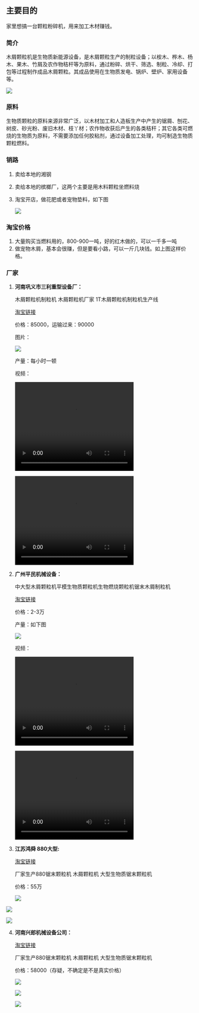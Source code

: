## 主要目的

家里想搞一台颗粒粉碎机，用来加工木材赚钱。

###  简介

木屑颗粒机是生物质新能源设备，是木屑颗粒生产的制粒设备；以桉木、桦木、杨木、果木、竹屑及农作物秸杆等为原料，通过粉碎、烘干、筛选、制粒、冷却、打包等过程制作成品木屑颗粒。其成品使用在生物质发电、锅炉、壁炉、家用设备等。 

![](.\img\yongtu2.jpg)

### 原料

生物质颗粒的原料来源非常广泛，以木材加工和人造板生产中产生的锯屑、刨花、树皮、砂光粉、废旧木材、枝丫材；农作物收获后产生的各类秸秆；其它各类可燃烧的生物质为原料，不需要添加任何胶粘剂，通过设备加工处理，均可制造生物质颗粒燃料。 

### 销路

1. 卖给本地的湘钢

2. 卖给本地的槟榔厂，这两个主要是用木料颗粒坐燃料烧

3. 淘宝开店，做花肥或者宠物垫料，如下图

   ![](.\img\yongtu1.png)

### 淘宝价格

1. 大量购买当燃料用的，800-900一吨，好的红木做的，可以一千多一吨
2. 做宠物木屑，基本会很赚，但是要看小路，可以一斤几块钱。如上图这样价格。

### 厂家

1. **河南巩义市三利重型设备厂：**

   木屑颗粒机制粒机 木屑颗粒机厂家 1T木屑颗粒机制粒机生产线

   [淘宝链接](https://item.taobao.com/item.htm?id=559652230867&ali_refid=a3_430582_1006:1151363887:N:%E6%9C%A8%E5%B1%91%E9%A2%97%E7%B2%92%E6%9C%BA:e62e2366e712691947e38b2a928d4cf9&ali_trackid=1_e62e2366e712691947e38b2a928d4cf9&spm=a230r.1.14.1#detail)

   价格：85000，运输过来：90000

   图片：

   ![](.\img\gongyi1.jpg)

   产量：每小时一顿

   视频：

   <video width="320" height="240" controls> <source src="./video/gongyi1.mp4" type="video/mp4">您的浏览器不支持 video 标签。 </video> 

   <video width="320" height="240" controls> <source src="./video/gongyi2.mp4" type="video/mp4">您的浏览器不支持 video 标签。 </video> 

2. **广州平民机械设备：**

   中大型木屑颗粒机平模生物质颗粒机生物燃烧颗粒机锯末木屑制粒机

   [淘宝链接](https://item.taobao.com/item.htm?spm=a230r.1.14.16.28d3354eYPBcrG&id=546158615606&ns=1&abbucket=11#detail)

   价格：2-3万

   产量：如下图

   ![](./img/guangzhou2.png)

   视频：

   <video width="320" height="240" controls> <source src="./video/guangzhou1.mp4" type="video/mp4">您的浏览器不支持 video 标签。 </video> 

   <video width="320" height="240" controls> <source src="./video/guangzhou2.mp4" type="video/mp4">您的浏览器不支持 video 标签。 </video> 

3. **江苏鸿舜 880大型:**

   [淘宝链接](https://item.taobao.com/item.htm?spm=a230r.1.14.16.61de3493oBouWM&id=564949674497&ns=1&abbucket=11#detail)

   厂家生产880锯末颗粒机 木屑颗粒机 大型生物质锯末颗粒机

   价格：55万

   ![](./img/jiangsu1.png)

![](./img/jiangsu2.png)

![](./img/jiangsu3.png)

4. **河南兴郎机械设备公司：**

   [淘宝链接](https://item.taobao.com/item.htm?spm=a230r.1.14.21.46dc3493JP0BKJ&id=570377222777&ns=1&abbucket=11#detail)

   厂家生产880锯末颗粒机 木屑颗粒机 大型生物质锯末颗粒机

   价格：58000（存疑，不确定是不是真实价格）

   ![](./img/xinglang1.jpg)

   ![](./img/xinglang2.jpg)

   ![](./img/xinglang3.jpg)